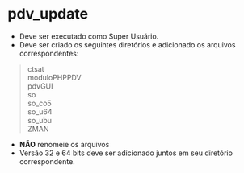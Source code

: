 # pdv_update

- Deve ser executado como Super Usuário.  
- Deve ser criado os seguintes diretórios e adicionado os arquivos correspondentes:  

>ctsat  
moduloPHPPDV  
pdvGUI  
so  
so_co5  
so_u64  
so_ubu  
ZMAN  

- **NÃO** renomeie os arquivos  
- Versão 32 e 64 bits deve ser adicionado juntos em seu diretório correspondente.  
